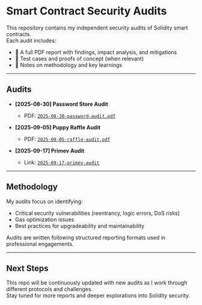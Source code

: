 # Smart Contract Security Audits  

This repository contains my independent security audits of Solidity smart contracts.  
Each audit includes:  
- 📄 A full PDF report with findings, impact analysis, and mitigations  
- 🧪 Test cases and proofs of concept (when relevant)  
- 📝 Notes on methodology and key learnings  

---

## Audits  

- **[2025-08-30] Password Store Audit**  
  - PDF: [`2025-08-30-password-audit.pdf`](./2025-08-30-password-audit.pdf)  

- **[2025-09-05] Puppy Raffle Audit**  
  - PDF: [`2025-09-05-raffle-audit.pdf`](./2025-09-05-raffle-audit.pdf)

- **[2025-09-17] Primev Audit**
  - Link: [`2025-09-17-primev-audit`]([url](https://github.com/zvx1s/published-audits/blob/main/primev-audit))

---

## Methodology  

My audits focus on identifying:  
- Critical security vulnerabilities (reentrancy, logic errors, DoS risks)  
- Gas optimization issues  
- Best practices for upgradeability and maintainability  

Audits are written following structured reporting formats used in professional engagements.  

---

## Next Steps  

This repo will be continuously updated with new audits as I work through different protocols and challenges.  
Stay tuned for more reports and deeper explorations into Solidity security.  

